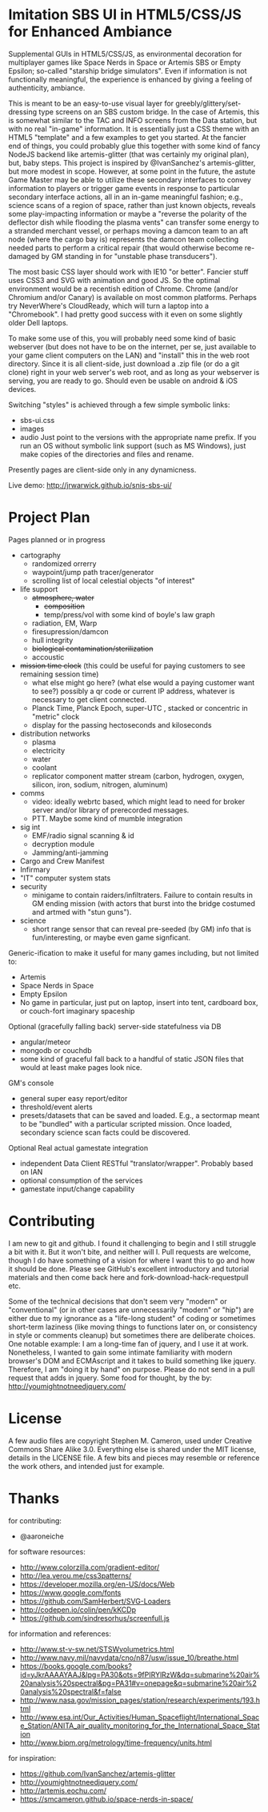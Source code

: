 Imitation SBS UI in HTML5/CSS/JS for Enhanced Ambiance
==============================================================

Supplemental GUIs in HTML5/CSS/JS, as environmental decoration for multiplayer games like Space Nerds in Space or Artemis SBS or Empty Epsilon; so-called "starship bridge simulators". Even if information is not functionally meaningful, the experience is enhanced by giving a feeling of authenticity, ambiance.

This is meant to be an easy-to-use visual layer for greebly/glittery/set-dressing type screens on an SBS custom bridge. In the case of Artemis, this is somewhat similar to the TAC and INFO screens from the Data station, but with no real "in-game" information. It is essentially just a CSS theme with an HTML5 "template" and a few examples to get you started. At the fancier end of things, you could probably glue this together with some kind of fancy NodeJS backend like artemis-glitter (that was certainly my original plan), but, baby steps. This project is inspired by @IvanSanchez's artemis-glitter, but more modest in scope. However, at some point in the future, the astute Game Master may be able to utilize these secondary interfaces to convey information to players or trigger game events in response to particular secondary interface actions, all in an in-game meaningful fashion; e.g., science scans of a region of space, rather than just known objects, reveals some play-impacting information or maybe a "reverse the polarity of the deflector dish while flooding the plasma vents" can transfer some energy to a stranded merchant vessel, or perhaps moving a damcon team to an aft node (where the cargo bay is) represents the damcon team collecting needed parts to perform a critical repair (that would otherwise become re-damaged by GM standing in for "unstable phase transducers").

The most basic CSS layer should work with IE10 "or better". Fancier stuff uses CSS3 and SVG with animation and good JS. So the optimal environment would be a recentish edition of Chrome. Chrome (and/or Chromium and/or Canary) is available on most common platforms. Perhaps try NeverWhere's CloudReady, which will turn a laptop into a "Chromebook". I had pretty good success with it even on some slightly older Dell laptops.

To make some use of this, you will probably need some kind of basic webserver (but does not have to be on the internet, per se, just available to your game client computers on the LAN) and "install" this in the web root directory. Since it is all client-side, just download a .zip file (or do a git clone) right in your web server's web root, and as long as your webserver is serving, you are ready to go. Should even be usable on android & iOS devices.

Switching "styles" is achieved through a few simple symbolic links:  
 * sbs-ui.css
 * images
 * audio
Just point to the versions with the appropriate name prefix. If you run an OS without symbolic link support (such as MS Windows), just make copies of the directories and files and rename.

Presently pages are client-side only in any dynamicness. 

Live demo:  http://jrwarwick.github.io/snis-sbs-ui/


Project Plan
============
Pages planned or in progress
 * cartography
	* randomized orrerry
	* waypoint/jump path tracer/generator
	* scrolling list of local celestial objects "of interest"
 * life support
	* ~~atmosphere, water~~
		* ~~composition~~
		* temp/press/vol with some kind of boyle's law graph
	* radiation, EM, Warp
	* firesupression/damcon
	* hull integrity
	* ~~biological contamination/sterilization~~
	* accoustic
 * ~~mission time clock~~  (this could be useful for paying customers to see remaining session time)
	* what else might go here? (what else would a paying customer want to see?) possibly a qr code or current IP address, whatever is necessary to get client connected.
	* Planck Time, Planck Epoch, super-UTC , stacked or concentric in "metric" clock 
	* display for the passing hectoseconds and kiloseconds
 * distribution networks
   	* plasma
  	* electricity
  	* water
  	* coolant
	* replicator component matter stream (carbon, hydrogen, oxygen, silicon, iron, sodium, nitrogen, aluminum)
 * comms
	* video:  ideally webrtc based, which might lead to need for broker server and/or library of prerecorded messages.
	* PTT. Maybe some kind of mumble integration
 * sig int  
	* EMF/radio signal scanning & id
	* decryption module
	* Jamming/anti-jamming
 * Cargo and Crew Manifest
 * Infirmary
 * "IT" computer system stats
 * security
	* minigame to contain raiders/infiltraters. Failure to contain results in GM ending mission (with actors that burst into the bridge costumed and artmed with "stun guns").
 * science 
	* short range sensor that can reveal pre-seeded (by GM) info that is fun/interesting, or maybe even game signficant.

Generic-ification to make it useful for many games including, but not limited to:
 * Artemis
 * Space Nerds in Space
 * Empty Epsilon
 * No game in particular, just put on laptop, insert into tent, cardboard box, or couch-fort imaginary spaceship

Optional (gracefully falling back) server-side statefulness via DB
 * angular/meteor
 * mongodb or couchdb
 * some kind of graceful fall back to a handful of static JSON files that would at least make pages look nice.

GM's console
 * general super easy report/editor
 * threshold/event alerts
 * presets/datasets that can be saved and loaded. E.g., a sectormap meant to be "bundled" with a particular scripted mission. Once loaded, secondary science scan facts could be discovered.

Optional Real actual gamestate integration
 * independent Data Client RESTful "translator/wrapper". Probably based on IAN 
 * optional consumption of the services
 * gamestate input/change capability


Contributing
============
I am new to git and github. I found it challenging to begin and I still struggle a bit with it. But it won't bite, and neither will I. Pull requests are welcome, though I do have something of a vision for where I want this to go and how it should be done. Please see GitHub's excellent introductory and tutorial materials and then come back here and fork-download-hack-requestpull etc.

Some of the technical decisions that don't seem very "modern" or "conventional" (or in other cases are unnecessarily "modern" or "hip") are either due to my ignorance as a "life-long student" of coding or sometimes short-term laziness (like moving things to functions later on, or consistency in style or comments cleanup) but sometimes there are deliberate choices. One notable example: I am a long-time fan of jquery, and I use it at work. Nonetheless, I wanted to gain some intimate familiarity with modern browser's DOM and ECMAscript and it takes to build something like jquery. Therefore, I am "doing it by hand" on purpose. Please do not send in a pull request that adds in jquery. Some food for thought, by the by: http://youmightnotneedjquery.com/ 


License
=======
A few audio files are copyright Stephen M. Cameron, used under Creative Commons Share Alike 3.0.
Everything else is shared under the MIT license, details in the LICENSE file. A few bits and pieces may resemble or reference the work others, and intended just for example.


Thanks
======

for contributing:
* @aaroneiche

for software resources:
*  http://www.colorzilla.com/gradient-editor/
*  http://lea.verou.me/css3patterns/
*  https://developer.mozilla.org/en-US/docs/Web
*  https://www.google.com/fonts  
*  https://github.com/SamHerbert/SVG-Loaders
*  http://codepen.io/colin/pen/kKCDp
*  https://github.com/sindresorhus/screenfull.js

for information and references:
*  http://www.st-v-sw.net/STSWvolumetrics.html
*  http://www.navy.mil/navydata/cno/n87/usw/issue_10/breathe.html
*  https://books.google.com/books?id=yJkrAAAAYAAJ&lpg=PA30&ots=9fPIRYlRzW&dq=submarine%20air%20analysis%20spectral&pg=PA31#v=onepage&q=submarine%20air%20analysis%20spectral&f=false
*  http://www.nasa.gov/mission_pages/station/research/experiments/193.html
*  http://www.esa.int/Our_Activities/Human_Spaceflight/International_Space_Station/ANITA_air_quality_monitoring_for_the_International_Space_Station
*  http://www.bipm.org/metrology/time-frequency/units.html

for inspiration:
* https://github.com/IvanSanchez/artemis-glitter
* http://youmightnotneedjquery.com/
* http://artemis.eochu.com/
* https://smcameron.github.io/space-nerds-in-space/


